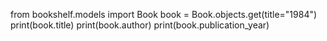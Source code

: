 from bookshelf.models import Book
book = Book.objects.get(title="1984")
print(book.title)
print(book.author)
print(book.publication_year)

